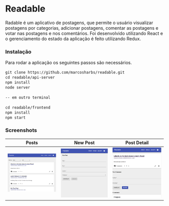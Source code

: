 # Readable

Radable é um aplicativo de postagens, que permite o usuário visualizar postagens por categorias, adicionar postagens, comentar as postagens e votar nas postagens e nos comentários. Foi desenvolvido utilizando React e o gerenciamento do estado da aplicação é feito utilizando Redux.

### Instalação

Para rodar a aplicação os seguintes passos são necessários.

```
git clone https://github.com/marcosharbs/readable.git
cd readable/api-server
npm install
node server

-- em outro terminal

cd readable/frontend
npm install
npm start
```

### Screenshots

Posts|New Post|Post Detail
-----|------------|------
<img src="https://raw.githubusercontent.com/marcosharbs/readable/master/images/img_1.png" width="300px">|<img src="https://raw.githubusercontent.com/marcosharbs/readable/master/images/img_3.png" width="300px">|<img src="https://raw.githubusercontent.com/marcosharbs/readable/master/images/img_2.png" width="300px">